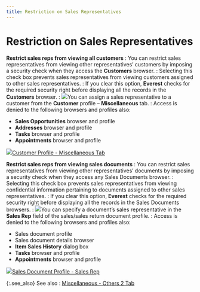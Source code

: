 ```yaml
---
title: Restriction on Sales Representatives
---
```


# Restriction on Sales Representatives


**Restrict sales reps from viewing all customers**
: You can restrict sales representatives from viewing  other representatives’ customers by imposing a security check when they  access the **Customers** browser.
: Selecting this check box prevents sales representatives  from viewing customers assigned to other sales representatives.
: If you clear this option, **Everest**  checks for the required security right before displaying all the records  in the **Customers** browser.
: ![]({{site.bp_baseurl}}/img/hint.gif)You can  assign a sales representative to a customer from the **Customer**  profile – **Miscellaneous** tab.
: Access is denied to the following browsers and profiles  also:

- **Sales 
 Opportunities** browser and profile
- **Addresses**  browser and profile
- **Tasks**  browser and profile
- **Appointments**  browser and profile



![]({{site.bp_baseurl}}/img/lens.gif)[Customer  Profile - Miscellaneous Tab]({{site.mc_chm}}/creating-a-customer/the-customer-profile-miscellaneous/the_customer_profile_miscellaneous.html)


**Restrict sales reps from viewing sales documents**
: You can restrict sales representatives from viewing  other representatives’ documents by imposing a security check when they  access any Sales Documents browser.
: Selecting this check box prevents sales representatives  from viewing confidential information pertaining to documents assigned  to other sales representatives.
: If you clear this option, **Everest**  checks for the required security right before displaying all the records  in the Sales Documents browsers.
: ![]({{site.bp_baseurl}}/img/hint.gif)You can  specify a document’s sales representative in the **Sales 
 Rep** field of the sales/sales return document profile.
: Access is denied to the following browsers and profiles  also:

- Sales document  profile
- Sales document  details browser
- **Item 
 Sales History** dialog box
- **Tasks**  browser and profile
- **Appointments**  browser and profile



![]({{site.bp_baseurl}}/img/lens.gif)[Sales  Document Profile - Sales Rep]({{site.sp_chm}}/sales-docs/docs-profile/contents/tab-details/details/other/sales_representative_sales_document_content.html)


{:.see_also}
See also
: [Miscellaneous  - Others 2 Tab]({{site.bp_baseurl}}/misc/miscellaneous_others_others_2_steps.html)
